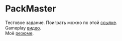 # PackMaster
Тестовое задание. Поиграть можно по этой [ссылке](https://lichinkakote.github.io/PackMasterGL).<br/>
Gameplay [видео](https://drive.google.com/file/d/146VSi8sggNPGxegQo1qkNW_ZHaEXZuY1/view?usp=sharing).<br/>
Моё [резюме](https://drive.google.com/file/d/12gGR8jPfaJ0aoyJ1i53fcblFIbXFiZwL/view?usp=sharing).
